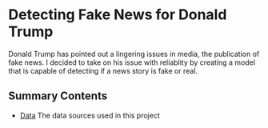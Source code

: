 # Detecting Fake News for Donald Trump
Donald Trump has pointed out a lingering issues in media, the publication of fake news. I decided to take on his issue with reliablity by creating a model that is capable of detecting if a news story is fake or real.

## Summary Contents
* [Data](https://github.com/LaurentStar/Cap-Stone/tree/master/data) The data sources used in this project
